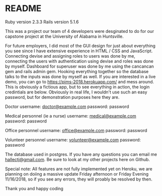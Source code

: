 # README

Ruby version 2.3.3
Rails version 5.1.6

This was a project our team of 4 developers were desginated to do for our capstone project at the University of Alabama in Huntsville.  

For future employers, I did most of the GUI design for just about everything you see since I have extensive experience in HTML / CSS and JavaScript.  Connecting devise and assigning roles to users was done by me, connecting the users with authentication using devise and roles was done by myself.  Dashboard for superuser was done by me using the cancancan gem and rails admin gem.  Hooking everything together so the database talks to the inputs was done by myself as well.  If you are interested in a live demo, you can go to https://pims-2018.herokuapp.com/ and mess around.  This is obviously a fictious app, but to see everything in action, the login credintials are below.  Obviously in real life, I wouldn't use such an easy password, but for demonstration purposes here they are.

Doctor
username: doctor@example.com
password: password

Medical personnel (ie a nurse)
username: medical@example.com
password: password

Office personnel 
username: office@example.com
password: password

Volunteer personnel
username: volunteer@example.com
password: password

The database used in postgres.  If you have any questions you can email me hallectj@gmail.com.  Be sure to look at my other projects here on Github.

Special note:  All features are not fully implemented yet on Heroku, we are planning on doiing a massive update Friday afternoon or Friday Evening 11/16/2018, so if you see any errors, they will proably be resolved by then. 

Thank you and happy coding
